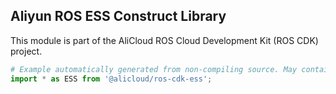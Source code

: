 ## Aliyun ROS ESS Construct Library

This module is part of the AliCloud ROS Cloud Development Kit (ROS CDK) project.

```python
# Example automatically generated from non-compiling source. May contain errors.
import * as ESS from '@alicloud/ros-cdk-ess';
```
